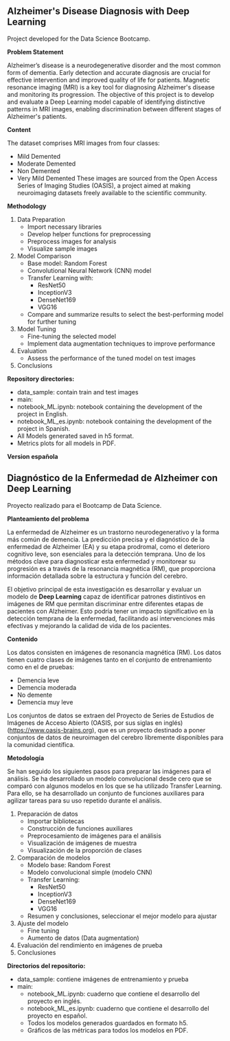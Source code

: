 ## Alzheimer's Disease Diagnosis with Deep Learning
Project developed for the Data Science Bootcamp.

**Problem Statement**

Alzheimer’s disease is a neurodegenerative disorder and the most common form of dementia. Early detection and accurate diagnosis are crucial for effective intervention and improved quality of life for patients. Magnetic resonance imaging (MRI) is a key tool for diagnosing Alzheimer's disease and monitoring its progression. The objective of this project is to develop and evaluate a Deep Learning model capable of identifying distinctive patterns in MRI images, enabling discrimination between different stages of Alzheimer's patients.

**Content**

The dataset comprises MRI images from four classes:
  + Mild Demented
  + Moderate Demented
  + Non Demented
  + Very Mild Demented
These images are sourced from the Open Access Series of Imaging Studies (OASIS), a project aimed at making neuroimaging datasets freely available to the scientific community.

**Methodology**

1. Data Preparation
    + Import necessary libraries
    + Develop helper functions for preprocessing
    + Preprocess images for analysis
    + Visualize sample images
2. Model Comparison
    + Base model: Random Forest
    + Convolutional Neural Network (CNN) model
    + Transfer Learning with:
      - ResNet50
      - InceptionV3
      -	DenseNet169
      -	VGG16
    + Compare and summarize results to select the best-performing model for further tuning
3. Model Tuning
    + Fine-tuning the selected model
    + Implement data augmentation techniques to improve performance
4. Evaluation
    + Assess the performance of the tuned model on test images
5. Conclusions

**Repository directories:**

-	data_sample: contain train and test images
-	main:
  -	notebook_ML.ipynb: notebook containing the development of the project in English.
  -	notebook_ML_es.ipynb: notebook containing the development of the project in Spanish.
  -	All Models generated saved in h5 format.
  -	Metrics plots for all models in PDF.


______________Version española______________

## Diagnóstico de la Enfermedad de Alzheimer con Deep Learning

Proyecto realizado para el Bootcamp de Data Science.

**Planteamiento del problema**

La enfermedad de Alzheimer es un trastorno neurodegenerativo y la forma más común de demencia. La predicción precisa y el diagnóstico de la enfermedad de Alzheimer (EA) y su etapa prodromal, como el deterioro cognitivo leve, son esenciales para la detección temprana. Uno de los métodos clave para diagnosticar esta enfermedad y monitorear su progresión es a través de la resonancia magnética (RM), que proporciona información detallada sobre la estructura y función del cerebro.

El objetivo principal de esta investigación es desarrollar y evaluar un modelo de **Deep Learning** capaz de identificar patrones distintivos en imágenes de RM que permitan discriminar entre diferentes etapas de pacientes con Alzheimer. Esto podría tener un impacto significativo en la detección temprana de la enfermedad, facilitando así intervenciones más efectivas y mejorando la calidad de vida de los pacientes.

**Contenido**

Los datos consisten en imágenes de resonancia magnética (RM). Los datos tienen cuatro clases de imágenes tanto en el conjunto de entrenamiento como en el de pruebas:

- Demencia leve
- Demencia moderada
- No demente
- Demencia muy leve

Los conjuntos de datos se extraen del Proyecto de Series de Estudios de Imágenes de Acceso Abierto (OASIS, por sus siglas en inglés) (https://www.oasis-brains.org), que es un proyecto destinado a poner conjuntos de datos de neuroimagen del cerebro libremente disponibles para la comunidad científica.

**Metodología**

Se han seguido los siguientes pasos para preparar las imágenes para el análisis. Se ha desarrollado un modelo convolucional desde cero que se comparó con algunos modelos en los que se ha utilizado Transfer Learning. Para ello, se ha desarrollado un conjunto de funciones auxiliares para agilizar tareas para su uso repetido durante el análisis.

1. Preparación de datos
    + Importar bibliotecas
    + Construcción de funciones auxiliares
    + Preprocesamiento de imágenes para el análisis
    + Visualización de imágenes de muestra
    + Visualización de la proporción de clases
2. Comparación de modelos
    + Modelo base: Random Forest
    + Modelo convolucional simple (modelo CNN)
    + Transfer Learning:
        - ResNet50
        - InceptionV3
        - DenseNet169
        - VGG16
    + Resumen y conclusiones, seleccionar el mejor modelo para ajustar
3. Ajuste del modelo
    + Fine tuning
    + Aumento de datos (Data augmentation)
4. Evaluación del rendimiento en imágenes de prueba
5. Conclusiones

**Directorios del repositorio:**

- data_sample: contiene imágenes de entrenamiento y prueba
- main:
  - notebook_ML.ipynb: cuaderno que contiene el desarrollo del proyecto en inglés.
  - notebook_ML_es.ipynb: cuaderno que contiene el desarrollo del proyecto en español.
  - Todos los modelos generados guardados en formato h5.
  - Gráficos de las métricas para todos los modelos en PDF.
